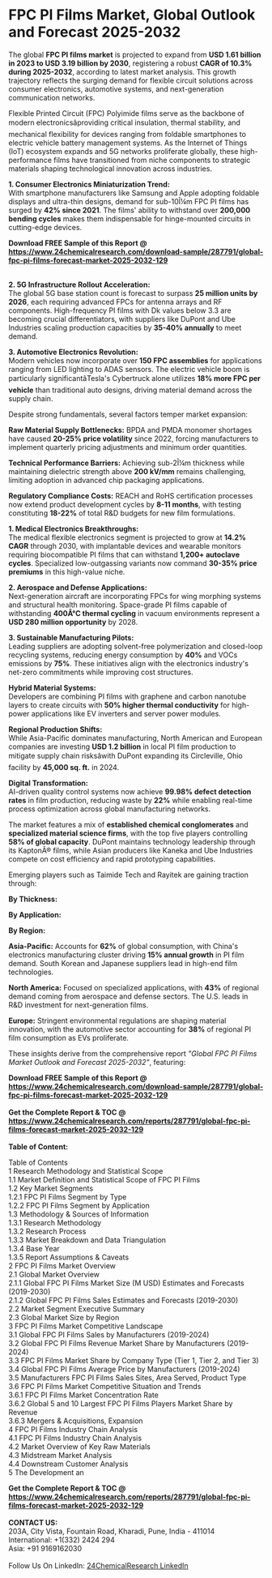 <h1>FPC PI Films Market, Global Outlook and Forecast 2025-2032</h1><p>The global <strong>FPC PI films market</strong> is projected to expand from <strong>USD 1.61 billion in 2023 to USD 3.19 billion by 2030</strong>, registering a robust <strong>CAGR of 10.3% during 2025-2032</strong>, according to latest market analysis. This growth trajectory reflects the surging demand for flexible circuit solutions across consumer electronics, automotive systems, and next-generation communication networks.</p><p>Flexible Printed Circuit (FPC) Polyimide films serve as the backbone of modern electronicsâproviding critical insulation, thermal stability, and mechanical flexibility for devices ranging from foldable smartphones to electric vehicle battery management systems. As the Internet of Things (IoT) ecosystem expands and 5G networks proliferate globally, these high-performance films have transitioned from niche components to strategic materials shaping technological innovation across industries.</p><p><strong>1. Consumer Electronics Miniaturization Trend:</strong><br>
With smartphone manufacturers like Samsung and Apple adopting foldable displays and ultra-thin designs, demand for sub-10Î¼m FPC PI films has surged by <strong>42% since 2021</strong>. The films' ability to withstand over <strong>200,000 bending cycles</strong> makes them indispensable for hinge-mounted circuits in cutting-edge devices.</p><div><b>Download FREE Sample of this Report @ 
            <a href="https://www.24chemicalresearch.com/download-sample/287791/global-fpc-pi-films-forecast-market-2025-2032-129">
            https://www.24chemicalresearch.com/download-sample/287791/global-fpc-pi-films-forecast-market-2025-2032-129</a></b></div><br><p><strong>2. 5G Infrastructure Rollout Acceleration:</strong><br>
The global 5G base station count is forecast to surpass <strong>25 million units by 2026</strong>, each requiring advanced FPCs for antenna arrays and RF components. High-frequency PI films with Dk values below 3.3 are becoming crucial differentiators, with suppliers like DuPont and Ube Industries scaling production capacities by <strong>35-40% annually</strong> to meet demand.</p><p><strong>3. Automotive Electronics Revolution:</strong><br>
Modern vehicles now incorporate over <strong>150 FPC assemblies</strong> for applications ranging from LED lighting to ADAS sensors. The electric vehicle boom is particularly significantâTesla's Cybertruck alone utilizes <strong>18% more FPC per vehicle</strong> than traditional auto designs, driving material demand across the supply chain.</p><p>Despite strong fundamentals, several factors temper market expansion:</p><p><strong>Raw Material Supply Bottlenecks:</strong> BPDA and PMDA monomer shortages have caused <strong>20-25% price volatility</strong> since 2022, forcing manufacturers to implement quarterly pricing adjustments and minimum order quantities.</p><p><strong>Technical Performance Barriers:</strong> Achieving sub-2Î¼m thickness while maintaining dielectric strength above <strong>200 kV/mm</strong> remains challenging, limiting adoption in advanced chip packaging applications.</p><p><strong>Regulatory Compliance Costs:</strong> REACH and RoHS certification processes now extend product development cycles by <strong>8-11 months</strong>, with testing constituting <strong>18-22%</strong> of total R&amp;D budgets for new film formulations.</p><p><strong>1. Medical Electronics Breakthroughs:</strong><br>
The medical flexible electronics segment is projected to grow at <strong>14.2% CAGR</strong> through 2030, with implantable devices and wearable monitors requiring biocompatible PI films that can withstand <strong>1,200+ autoclave cycles</strong>. Specialized low-outgassing variants now command <strong>30-35% price premiums</strong> in this high-value niche.</p><p><strong>2. Aerospace and Defense Applications:</strong><br>
Next-generation aircraft are incorporating FPCs for wing morphing systems and structural health monitoring. Space-grade PI films capable of withstanding <strong>400Â°C thermal cycling</strong> in vacuum environments represent a <strong>USD 280 million opportunity</strong> by 2028.</p><p><strong>3. Sustainable Manufacturing Pilots:</strong><br>
Leading suppliers are adopting solvent-free polymerization and closed-loop recycling systems, reducing energy consumption by <strong>40%</strong> and VOCs emissions by <strong>75%</strong>. These initiatives align with the electronics industry's net-zero commitments while improving cost structures.</p><p><strong>Hybrid Material Systems:</strong><br>
	Developers are combining PI films with graphene and carbon nanotube layers to create circuits with <strong>50% higher thermal conductivity</strong> for high-power applications like EV inverters and server power modules.</p><p><strong>Regional Production Shifts:</strong><br>
	While Asia-Pacific dominates manufacturing, North American and European companies are investing <strong>USD 1.2 billion</strong> in local PI film production to mitigate supply chain risksâwith DuPont expanding its Circleville, Ohio facility by <strong>45,000 sq. ft.</strong> in 2024.</p><p><strong>Digital Transformation:</strong><br>
	AI-driven quality control systems now achieve <strong>99.98% defect detection rates</strong> in film production, reducing waste by <strong>22%</strong> while enabling real-time process optimization across global manufacturing networks.</p><p>The market features a mix of <strong>established chemical conglomerates</strong> and <strong>specialized material science firms</strong>, with the top five players controlling <strong>58% of global capacity</strong>. DuPont maintains technology leadership through its KaptonÂ® films, while Asian producers like Kaneka and Ube Industries compete on cost efficiency and rapid prototyping capabilities.</p><p>Emerging players such as Taimide Tech and Rayitek are gaining traction through:</p><p><strong>By Thickness:</strong></p><p><strong>By Application:</strong></p><p><strong>By Region:</strong></p><p><strong>Asia-Pacific:</strong> Accounts for <strong>62%</strong> of global consumption, with China's electronics manufacturing cluster driving <strong>15% annual growth</strong> in PI film demand. South Korean and Japanese suppliers lead in high-end film technologies.</p><p><strong>North America:</strong> Focused on specialized applications, with <strong>43%</strong> of regional demand coming from aerospace and defense sectors. The U.S. leads in R&amp;D investment for next-generation films.</p><p><strong>Europe:</strong> Stringent environmental regulations are shaping material innovation, with the automotive sector accounting for <strong>38%</strong> of regional PI film consumption as EVs proliferate.</p><p>These insights derive from the comprehensive report <em>"Global FPC PI Films Market Outlook and Forecast 2025-2032"</em>, featuring:</p><div><b>Download FREE Sample of this Report @ 
            <a href="https://www.24chemicalresearch.com/download-sample/287791/global-fpc-pi-films-forecast-market-2025-2032-129">
            https://www.24chemicalresearch.com/download-sample/287791/global-fpc-pi-films-forecast-market-2025-2032-129</a></b></div><br><div><b>Get the Complete Report & TOC @ 
            <a href="https://www.24chemicalresearch.com/reports/287791/global-fpc-pi-films-forecast-market-2025-2032-129">
            https://www.24chemicalresearch.com/reports/287791/global-fpc-pi-films-forecast-market-2025-2032-129</a></b></div><br>
            <b>Table of Content:</b><p>Table of Contents<br />
1 Research Methodology and Statistical Scope<br />
1.1 Market Definition and Statistical Scope of FPC PI Films<br />
1.2 Key Market Segments<br />
1.2.1 FPC PI Films Segment by Type<br />
1.2.2 FPC PI Films Segment by Application<br />
1.3 Methodology & Sources of Information<br />
1.3.1 Research Methodology<br />
1.3.2 Research Process<br />
1.3.3 Market Breakdown and Data Triangulation<br />
1.3.4 Base Year<br />
1.3.5 Report Assumptions & Caveats<br />
2 FPC PI Films Market Overview<br />
2.1 Global Market Overview<br />
2.1.1 Global FPC PI Films Market Size (M USD) Estimates and Forecasts (2019-2030)<br />
2.1.2 Global FPC PI Films Sales Estimates and Forecasts (2019-2030)<br />
2.2 Market Segment Executive Summary<br />
2.3 Global Market Size by Region<br />
3 FPC PI Films Market Competitive Landscape<br />
3.1 Global FPC PI Films Sales by Manufacturers (2019-2024)<br />
3.2 Global FPC PI Films Revenue Market Share by Manufacturers (2019-2024)<br />
3.3 FPC PI Films Market Share by Company Type (Tier 1, Tier 2, and Tier 3)<br />
3.4 Global FPC PI Films Average Price by Manufacturers (2019-2024)<br />
3.5 Manufacturers FPC PI Films Sales Sites, Area Served, Product Type<br />
3.6 FPC PI Films Market Competitive Situation and Trends<br />
3.6.1 FPC PI Films Market Concentration Rate<br />
3.6.2 Global 5 and 10 Largest FPC PI Films Players Market Share by Revenue<br />
3.6.3 Mergers & Acquisitions, Expansion<br />
4 FPC PI Films Industry Chain Analysis<br />
4.1 FPC PI Films Industry Chain Analysis<br />
4.2 Market Overview of Key Raw Materials<br />
4.3 Midstream Market Analysis<br />
4.4 Downstream Customer Analysis<br />
5 The Development an</p><div><b>Get the Complete Report & TOC @ 
            <a href="https://www.24chemicalresearch.com/reports/287791/global-fpc-pi-films-forecast-market-2025-2032-129">
            https://www.24chemicalresearch.com/reports/287791/global-fpc-pi-films-forecast-market-2025-2032-129</a></b></div><br><b>CONTACT US:</b><br>
            203A, City Vista, Fountain Road, Kharadi, Pune, India - 411014<br>
            International: +1(332) 2424 294<br>
            Asia: +91 9169162030 <br><br>
            Follow Us On LinkedIn: <a href="https://www.linkedin.com/company/24chemicalresearch/">24ChemicalResearch LinkedIn</a>